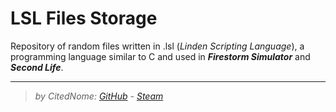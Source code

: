 # LSL Files Storage
Repository of random files written in .lsl (_Linden Scripting Language_), a programming language similar to C and used in **_Firestorm Simulator_** and **_Second Life_**.
***
>_by CitedNome: [GitHub](https://github.com/CitedNome) - [Steam](https://steamcommunity.com/profiles/76561198870819840/)_
